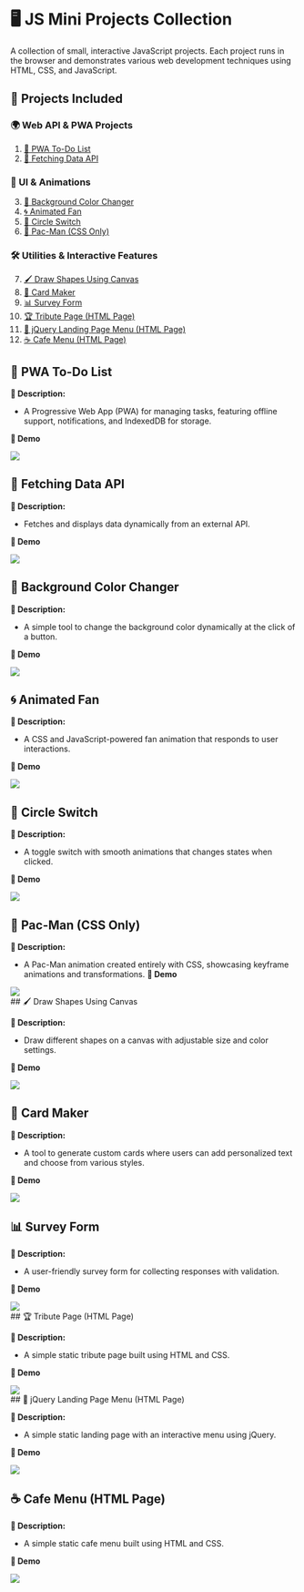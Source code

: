 # 🖥️ JS Mini Projects Collection

A collection of small, interactive JavaScript projects. Each project runs in the browser and demonstrates various web development techniques using HTML, CSS, and JavaScript.

## 🚀 Projects Included

### 🌍 Web API & PWA Projects
1. [📅 PWA To-Do List](#-pwa-to-do-list)
2. [🔄 Fetching Data API](#-fetching-data-api)

### 🎨 UI & Animations
3. [🎨 Background Color Changer](#-background-color-changer)
4. [🌀 Animated Fan](#-animated-fan)
5. [🔘 Circle Switch](#-circle-switch)
6. [👾 Pac-Man (CSS Only)](#-pac-man-css-only)

### 🛠️ Utilities & Interactive Features
7. [🖌️ Draw Shapes Using Canvas](#-draw-shapes-using-canvas)
8. [🎴 Card Maker](#-card-maker)
9. [📊 Survey Form](#-survey-form)
10. [🏆 Tribute Page (HTML Page)](#-tribute-page-html-page)
11. [📱 jQuery Landing Page Menu (HTML Page)](#-jquery-landing-page-menu-html-page)
12. [☕ Cafe Menu (HTML Page)](#-cafe-menu-html-page)

## 📅 PWA To-Do List

**📍 Description:**  
- A Progressive Web App (PWA) for managing tasks, featuring offline support, notifications, and IndexedDB for storage.

**📸 Demo**  
<div>
  <img src="https://github.com/e-khalifa/JS-mini-projects/blob/main/fetch-data-api/demo/demo.gif">
</div>

## 🔄 Fetching Data API

**📍 Description:**  
- Fetches and displays data dynamically from an external API.

**📸 Demo**  
<div>
  <img src="https://github.com/e-khalifa/JS-mini-projects/blob/main/fetch-data-api/demo/demo.gif">
</div>

## 🎨 Background Color Changer

**📍 Description:**  
- A simple tool to change the background color dynamically at the click of a button.

**📸 Demo**  
<div>
  <img src="https://github.com/e-khalifa/JS-mini-projects/blob/main/bg_changer/demo.gif">
</div>

## 🌀 Animated Fan

**📍 Description:**  
- A CSS and JavaScript-powered fan animation that responds to user interactions.

**📸 Demo**  
<div>
  <img src="https://github.com/e-khalifa/JS-mini-projects/blob/main/animated-fan/demo.gif">
</div>

## 🔘 Circle Switch

**📍 Description:**  
- A toggle switch with smooth animations that changes states when clicked.

**📸 Demo**  
<div>
  <img src="https://github.com/e-khalifa/JS-mini-projects/blob/main/fetch-data-api/demo/demo.gif">
</div>

## 👾 Pac-Man (CSS Only)

**📍 Description:**  
- A Pac-Man animation created entirely with CSS, showcasing keyframe animations and transformations.
**📸 Demo**  
<div>
  <img src="https://github.com/e-khalifa/JS-mini-projects/blob/main/fetch-data-api/demo/demo.gif">
</div>
## 🖌️ Draw Shapes Using Canvas

**📍 Description:**  
- Draw different shapes on a canvas with adjustable size and color settings.

**📸 Demo**  
<div>
  <img src="https://github.com/e-khalifa/JS-mini-projects/blob/main/draw-shapes/demo/demo.gif">
</div>



## 🎴 Card Maker

**📍 Description:**  
- A tool to generate custom cards where users can add personalized text and choose from various styles.

**📸 Demo**  
<div>
  <img src="https://github.com/e-khalifa/JS-mini-projects/blob/main/card-maker/demo/demo.gif">
</div>


## 📊 Survey Form

**📍 Description:**  
- A user-friendly survey form for collecting responses with validation.

**📸 Demo**  
<div>
  <img src="https://github.com/e-khalifa/JS-mini-projects/blob/main/fetch-data-api/demo/demo.gif">
</div>
## 🏆 Tribute Page (HTML Page)

**📍 Description:**  
- A simple static tribute page built using HTML and CSS.

**📸 Demo**  
<div>
  <img src="https://github.com/e-khalifa/JS-mini-projects/blob/main/fetch-data-api/demo/demo.gif">
</div>
## 📱 jQuery Landing Page Menu (HTML Page)

**📍 Description:**  
- A simple static landing page with an interactive menu using jQuery.

**📸 Demo**  
<div>
  <img src="https://github.com/e-khalifa/JS-mini-projects/blob/main/jQuery-dynamic-menu/demo/demo.gif">
</div>



## ☕ Cafe Menu (HTML Page)

**📍 Description:**  
- A simple static cafe menu built using HTML and CSS.

**📸 Demo**  
<div>
  <img src="https://github.com/e-khalifa/JS-mini-projects/blob/main/cafe-menu/demo/demo.gif">
</div>
